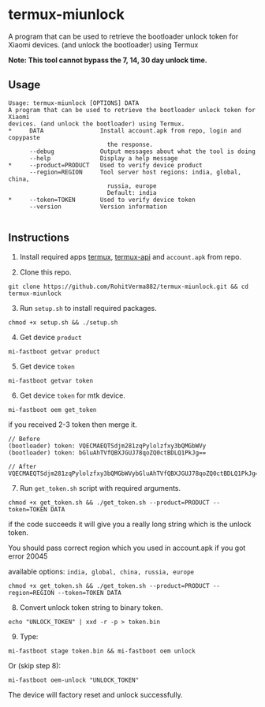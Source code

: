 # termux-miunlock
A program that can be used to retrieve the bootloader unlock token for Xiaomi devices. (and unlock the bootloader) using Termux

**Note: This tool cannot bypass the 7, 14, 30 day unlock time.**


## Usage
```console
Usage: termux-miunlock [OPTIONS] DATA
A program that can be used to retrieve the bootloader unlock token for Xiaomi
devices. (and unlock the bootloader) using Termux.
*     DATA                Install account.apk from repo, login and copypaste
                            the response.
      --debug             Output messages about what the tool is doing
      --help              Display a help message
*     --product=PRODUCT   Used to verify device product
      --region=REGION     Tool server host regions: india, global, china,
                            russia, europe
                            Default: india
*     --token=TOKEN       Used to verify device token
      --version           Version information
      
```


## Instructions
1) Install required apps [termux](https://github.com/termux/termux-app), [termux-api](https://github.com/termux/termux-api) and ```account.apk``` from repo.

2) Clone this repo.
```console
git clone https://github.com/RohitVerma882/termux-miunlock.git && cd termux-miunlock
```

3) Run ```setup.sh``` to install required packages.
```console
chmod +x setup.sh && ./setup.sh
```

4) Get device ```product```
```console
mi-fastboot getvar product
```

5) Get device ```token```
```console
mi-fastboot getvar token
```

6) Get device ```token``` for mtk device.
```console
mi-fastboot oem get_token
```
if you received 2-3 token then merge it.
```
// Before 
(bootloader) token: VQECMAEQTSdjm281zqPylolzfxy3bQMGbWVy
(bootloader) token: bGluAhTVfQBXJGUJ78qoZQ0ctBDLQ1PkJg==

// After
VQECMAEQTSdjm281zqPylolzfxy3bQMGbWVybGluAhTVfQBXJGUJ78qoZQ0ctBDLQ1PkJg==
```

7) Run ```get_token.sh``` script with required arguments.
```console
chmod +x get_token.sh && ./get_token.sh --product=PRODUCT --token=TOKEN DATA
```
if the code succeeds it will give you a really long string which is the unlock token.

You should pass correct region which you used in account.apk if you got error 20045

available options: `india, global, china, russia, europe`

```console
chmod +x get_token.sh && ./get_token.sh --product=PRODUCT --region=REGION --token=TOKEN DATA
```

8) Convert unlock token string to binary token.
  ```console
  echo "UNLOCK_TOKEN" | xxd -r -p > token.bin
  ```

9) Type:
```console
mi-fastboot stage token.bin && mi-fastboot oem unlock
```
Or (skip step 8):
```console
mi-fastboot oem-unlock "UNLOCK_TOKEN"
```

The device will factory reset and unlock successfully.
